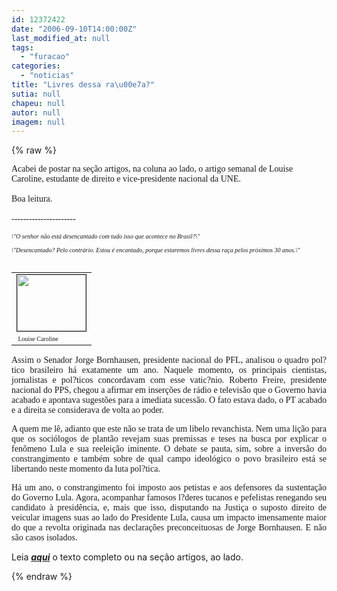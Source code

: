 ```yaml
---
id: 12372422
date: "2006-09-10T14:00:00Z"
last_modified_at: null
tags:
  - "furacao"
categories:
  - "noticias"
title: "Livres dessa ra\u00e7a?"
sutia: null
chapeu: null
autor: null
imagem: null
---
```

{% raw %}
<p><P><FONT face=Verdana>Acabei de postar na seção artigos, na coluna ao lado, o artigo semanal de Louise Caroline, estudante de direito e vice-presidente nacional da UNE.<BR><BR>Boa leitura.<BR><BR>----------------------</FONT></P></p>
<p><P><FONT face=Verdana size=1><EM>\"O senhor não está desencantado com tudo isso que acontece no Brasil?\"<BR><BR>\"Desencantado? Pelo contrário. Estou é encantado, porque estaremos livres dessa raça pelos próximos 30 anos.\"</EM></FONT></P></p>
<p><TABLE cellSpacing=5 cellPadding=0 width=110 align=right border=0></p>
<p><TBODY></p>
<p><TR></p>
<p><TD><IMG height=90 src=\"https://www2.uol.com.br/JC/sites/blogdaseleicoes/imagens/foto_mblog2.jpg\" width=110 border=1></TD></TR></p>
<p><TR></p>
<p><TD><FONT face=Verdana size=1>&nbsp;Louise Caroline</FONT></TD></TR></TBODY></TABLE></p>
<p><P align=justify><FONT face=Verdana>Assim o Senador Jorge Bornhausen, presidente nacional do PFL, analisou o quadro pol?tico brasileiro há exatamente um ano. Naquele momento, os principais cientistas, jornalistas e pol?ticos concordavam com esse vatic?nio. Roberto Freire, presidente nacional do PPS, chegou a afirmar em inserções de rádio e televisão que o Governo havia acabado e apontava sugestões para a imediata sucessão. O fato estava dado, o PT acabado e a direita se considerava de volta ao poder. </FONT></P></p>
<p><P align=justify><FONT face=Verdana>A quem me lê, adianto que este não se trata de um libelo revanchista. Nem uma lição para que os sociólogos de plantão revejam suas premissas e teses na busca por explicar o fenômeno Lula e sua reeleição iminente. O debate se pauta, sim, sobre a inversão do constrangimento e também sobre de qual campo ideológico o povo brasileiro está se libertando neste momento da luta pol?tica. </FONT></P></p>
<p><P align=justify><FONT face=Verdana>Há um ano, o constrangimento foi imposto aos petistas e aos defensores da sustentação do Governo Lula. Agora, acompanhar famosos l?deres tucanos e pefelistas renegando seu candidato à presidência, e, mais que isso, disputando na Justiça o suposto direito de veicular imagens suas ao lado do Presidente Lula, causa um impacto imensamente maior do que a revolta originada nas declarações preconceituosas de Jorge Bornhausen. E não são casos isolados. <BR></FONT></P></p>
<p><P>Leia&nbsp;<STRONG><EM><A href=\"https://jc3.uol.com.br/blogs/jc/2006/09/10/not_1337.php\">aqui</A></EM></STRONG> o texto completo ou&nbsp;na seção artigos,&nbsp;ao lado.</P> </p>
{% endraw %}